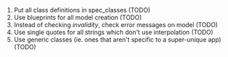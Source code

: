 1.  Put all class definitions in spec_classes (TODO)
2.  Use blueprints for all model creation (TODO)
3.  Instead of checking *invalidity*, check error messages on model (TODO)
4.  Use single quotes for all strings which don't use interpolation (TODO)
5.  Use generic classes (ie. ones that aren't specific to a super-unique app) (TODO)